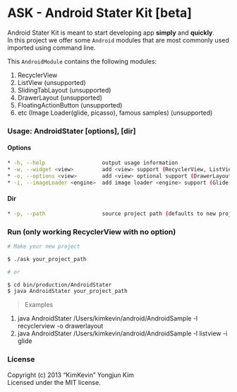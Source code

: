ASK - Android Stater Kit [beta]
=====

Android Stater Kit is meant to start developing app **simply** and **quickly**.  
In this project we offer some `Android` modules that are most commonly used imported using command line.

This `AndroidModule` contains the following modules:

1. RecyclerView
2. ListView (unsupported)
3. SlidingTabLayout (unsupported)
4. DrawerLayout (unsupported)
5. FloatingActionButton (unsupported)
6. etc (Image Loader(glide, picasso), famous samples) (unsupported)

### Usage: AndroidStater [options], [dir]

#### Options

```bash
* -h, --help                  output usage information
* -w, --widget <view>         add <view> support (RecyclerView, ListView, SlidingTabLayout) (defaults to RecyclerView)
* -o, --options <view>        add <view> optional support (DrawerLayout(drawer), FloatingActionButton(fab))
* -i, --imageLoader <engine>  add image loader <engine> support (Glide|Picasso)
```

#### Dir

```bash
* -p, --path                  source project path (defaults to new project)
```

### Run (only working RecyclerView with no option)

```bash
# Make your new project

$ ./ask your_project_path

# or

$ cd bin/production/AndroidStater
$ java AndroidStater your_project_path
```

> Examples
1. java AndroidStater /Users/kimkevin/android/AndroidSample -l recyclerview -o drawerlayout
2. java AndroidStater /Users/kimkevin/android/AndroidSample -l listview -i glide

### License

Copyright (c) 2013 “KimKevin” Yongjun Kim  
Licensed under the MIT license.
